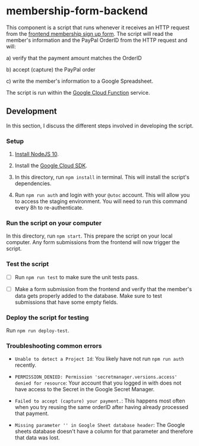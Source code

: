 # membership-form-backend

This component is a script that runs whenever it receives an HTTP request from the [frontend membership sign up form](../membership-form-frontend).
The script will read the member's information and the PayPal OrderID from the HTTP request and will:

a) verify that the payment amount matches the OrderID

b) accept (capture) the PayPal order

c) write the member's information to a Google Spreadsheet.

The script is run within the [Google Cloud Function](https://cloud.google.com/functions/docs/concepts/overview) service.

## Development

In this section, I discuss the different steps involved in developing the script.

### Setup

1. [Install NodeJS 10](https://nodejs.org/en/download/).

2. Install the [Google Cloud SDK](https://cloud.google.com/sdk/docs).

3. In this directory, run `npm install` in terminal. This will install the script's dependencies.

4. Run `npm run auth` and login with your `@utoc` account. This will allow you to access the staging environment.
You will need to run this command every 8h to re-authenticate.

### Run the script on your computer

In this directory, run `npm start`. This prepare the script on your local computer.
Any form submissions from the frontend will now trigger the script.

### Test the script

- [ ] Run `npm run test` to make sure the unit tests pass.

- [ ] Make a form submission from the frontend and verify that the member's data gets properly added to the database.
      Make sure to test submissions that have some empty fields.

### Deploy the script for testing

Run `npm run deploy-test`.

### Troubleshooting common errors

- `Unable to detect a Project Id`: You likely have not run `npm run auth` recently.

- `PERMISSION_DENIED: Permission 'secretmanager.versions.access' denied for resource`:
  Your account that you logged in with does not have access to the Secret in the Google Secret Manager.

- `Failed to accept (capture) your payment.`: This happens most often when you try reusing the same orderID after having already processed that payment.

- `Missing parameter '' in Google Sheet database header`: The Google sheets database doesn't have a column for that parameter and therefore that data was lost.